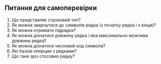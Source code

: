 ## Питання для самоперевірки
1. Що представляє строковий тип?
2. Як можна звернутися до символів рядка (з початку рядка і з кінця)?
3. Як можна отримати підрядок?
4. Як можна дізнатися довжину рядка і яка максимально можлива довжина рядка?
5. Як можна дізнатися числовий код символа?
6. Які базові оперции з рядками?
7. Що таке зріз стосовно рядку?